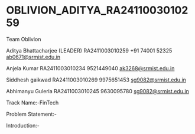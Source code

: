 # OBLIVION_ADITYA_RA2411003010259
Team Oblivion

Aditya Bhattacharjee (LEADER)
RA2411003010259
+91 74001 52325
ab0671@srmist.edu.in

Anjela Kumar 
RA2411003010234
9521449040
ak3268@srmist.edu.in

Siddhesh  gaikwad 
RA2411003010269
9975651453
sg9082@srmist.edu.in

Abhimanyu Guleria 
RA2411003010245
9630095780
sg9082@srmist.edu.in

Track Name:-FinTech

Problem Statement:-

Introduction:-
